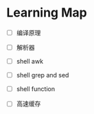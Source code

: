 # Learning Map

* [ ] 编译原理
* [ ] 解析器
* [ ] shell awk
* [ ] shell grep and sed
* [ ] shell function
* [ ] 高速缓存

